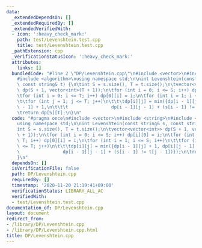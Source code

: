 ```yaml
---
data:
  _extendedDependsOn: []
  _extendedRequiredBy: []
  _extendedVerifiedWith:
  - icon: ':heavy_check_mark:'
    path: test/Levenshtein.test.cpp
    title: test/Levenshtein.test.cpp
  _pathExtension: cpp
  _verificationStatusIcon: ':heavy_check_mark:'
  attributes:
    links: []
  bundledCode: "#line 2 \"DP/Levenshtein.cpp\"\n#include <vector>\n#include <string>\n\
    #include <algorithm>\nusing namespace std;\n\nint Levenshtein(const string& s,\
    \ const string& t) {\n\tint S = s.size(), T = t.size();\n\tvector<vector<int>>\
    \ dp(S + 1, vector<int>(T + 1));\n\tfor (int i = 0; i <= S; i++) dp[i][0] = i;\n\
    \tfor (int i = 0; i <= T; i++) dp[0][i] = i;\n\tfor (int i = 1; i <= S; i++)\n\
    \t\tfor (int j = 1; j <= T; j++)\n\t\t\tdp[i][j] = min({dp[i - 1][j] + 1, dp[i][j\
    \ - 1] + 1,\n\t\t\t                dp[i - 1][j - 1] + (s[i - 1] != t[j - 1])});\n\
    \treturn dp[S][T];\n}\n"
  code: "#pragma once\n#include <vector>\n#include <string>\n#include <algorithm>\n\
    using namespace std;\n\nint Levenshtein(const string& s, const string& t) {\n\t\
    int S = s.size(), T = t.size();\n\tvector<vector<int>> dp(S + 1, vector<int>(T\
    \ + 1));\n\tfor (int i = 0; i <= S; i++) dp[i][0] = i;\n\tfor (int i = 0; i <=\
    \ T; i++) dp[0][i] = i;\n\tfor (int i = 1; i <= S; i++)\n\t\tfor (int j = 1; j\
    \ <= T; j++)\n\t\t\tdp[i][j] = min({dp[i - 1][j] + 1, dp[i][j - 1] + 1,\n\t\t\t\
    \                dp[i - 1][j - 1] + (s[i - 1] != t[j - 1])});\n\treturn dp[S][T];\n\
    }\n"
  dependsOn: []
  isVerificationFile: false
  path: DP/Levenshtein.cpp
  requiredBy: []
  timestamp: '2020-11-20 21:19:41+09:00'
  verificationStatus: LIBRARY_ALL_AC
  verifiedWith:
  - test/Levenshtein.test.cpp
documentation_of: DP/Levenshtein.cpp
layout: document
redirect_from:
- /library/DP/Levenshtein.cpp
- /library/DP/Levenshtein.cpp.html
title: DP/Levenshtein.cpp
---
```

